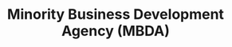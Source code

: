 ---
title: "Minority Business Development Agency (MBDA)"
description: "The U.S. Department of Commerce, Minority Business Development Agency (MBDA) is the only federal agency solely dedicated to the growth and global competitiveness of minority business enterprises."
url-link: "https://www.mbda.gov/"
type: "HTML"
gov-only: "false"
is-external: "true"
publication-date: "January 01, 2023"
reading-time: "10"
resource-type: "Guidance"
filter: "small-business"
audience: "industry-all-businesses"
branded-offerings: "small-business-support"
---